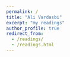 ```yaml
---
permalink: /
title: "Ali Vardasbi"
excerpt: "my readings"
author_profile: true
redirect_from: 
  - /readings/
  - /readings.html
---
```

